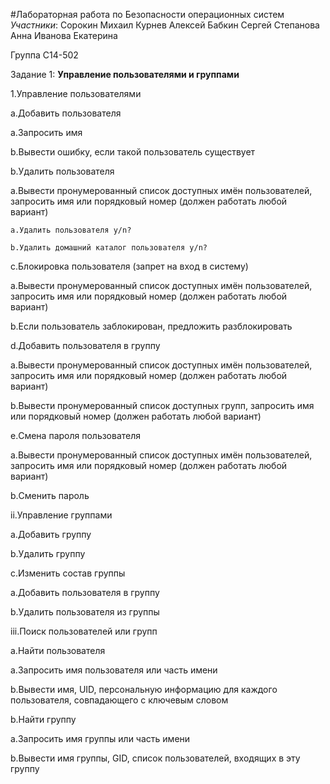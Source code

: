 #Лабораторная работа по Безопасности операционных систем
*Участники*: 
Сорокин Михаил
Курнев Алексей
Бабкин Сергей
Степанова Анна
Иванова Екатерина

Группа С14-502


Задание 1:
**Управление пользователями и группами**

1.Управление пользователями

 a.Добавить пользователя

   a.Запросить имя

   b.Вывести ошибку, если такой пользователь существует

 b.Удалить пользователя

   a.Вывести пронумерованный список доступных имён пользователей, запросить имя или порядковый номер (должен работать любой вариант)

    a.Удалить пользователя y/n?

    b.Удалить домашний каталог пользователя y/n?

 c.Блокировка пользователя (запрет на вход в систему)

  a.Вывести пронумерованный список доступных имён пользователей, запросить имя или порядковый номер (должен работать любой вариант)

  b.Если пользователь заблокирован, предложить разблокировать

 d.Добавить пользователя в группу

  a.Вывести пронумерованный список доступных имён пользователей, запросить имя или порядковый номер (должен работать любой вариант)

  b.Вывести пронумерованный список доступных групп, запросить имя или порядковый номер (должен работать любой вариант)

 e.Смена пароля пользователя

  a.Вывести пронумерованный список доступных имён пользователей, запросить имя или порядковый номер (должен работать любой вариант)

  b.Сменить пароль

ii.Управление группами

 a.Добавить группу

 b.Удалить группу

 c.Изменить состав группы

  a.Добавить пользователя в группу

  b.Удалить пользователя из группы

iii.Поиск пользователей или групп

 a.Найти пользователя

  a.Запросить имя пользователя или часть имени

  b.Вывести имя, UID, персональную информацию для каждого пользователя, совпадающего с ключевым словом

 b.Найти группу

  a.Запросить имя группы или часть имени

  b.Вывести имя группы, GID, список пользователей, входящих в эту группу
